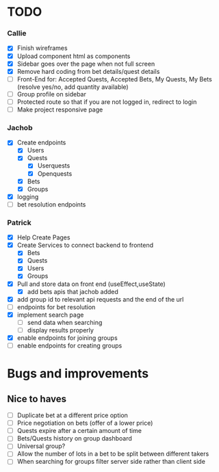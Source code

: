 # TODO
### Callie
- [x] Finish wireframes
- [x] Upload component html as components
- [x] Sidebar goes over the page when not full screen
- [x] Remove hard coding from bet details/quest details
- [ ] Front-End for: Accepted Quests, Accepted Bets, My Quests, My Bets (resolve yes/no, add quantity available)
- [ ] Group profile on sidebar
- [ ] Protected route so that if you are not logged in, redirect to login 
- [ ] Make project responsive
page
### Jachob
- [x] Create endpoints
    - [x] Users
    - [x] Quests
        - [x] Userquests
        - [x] Openquests
    - [x] Bets
    - [x] Groups
- [x] logging
- [ ] bet resolution endpoints
### Patrick
- [x] Help Create Pages
- [x] Create Services to connect backend to frontend
    - [x] Bets
    - [x] Quests
    - [x] Users
    - [x] Groups
- [x] Pull and store data on front end (useEffect,useState)
    - [x] add bets apis that jachob added
- [x] add group id to relevant api requests and the end of the url
- [ ] endpoints for bet resolution
- [x] implement search page
    - [ ] send data when searching
    - [ ] display results properly
- [x] enable endpoints for joining groups
- [ ] enable endpoints for creating groups
# Bugs and improvements

## Nice to haves
- [ ] Duplicate bet at a different price option
- [ ] Price negotiation on bets (offer of a lower price)
- [ ] Quests expire after a certain amount of time
- [ ] Bets/Quests history on group dashboard
- [ ] Universal group?
- [ ] Allow the number of lots in a bet to be split between different takers
- [ ] When searching for groups filter server side rather than client side